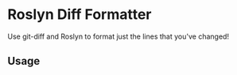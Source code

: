 # Roslyn Diff Formatter

Use git-diff and Roslyn to format just the lines that you've changed!

## Usage

